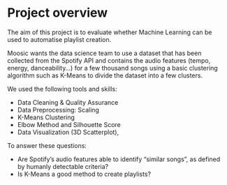 # Project overview

The aim of this project is to evaluate whether Machine Learning can be used to automatise playlist creation.

Moosic wants the data science team to use a dataset that has been collected from the Spotify API and contains the audio features (tempo, energy, danceability…) for a few thousand songs using a basic clustering algorithm such as K-Means to divide the dataset into a few clusters.

We used the following tools and skills:

- Data Cleaning & Quality Assurance
- Data Preprocessing: Scaling
- K-Means Clustering
- Elbow Method and Silhouette Score
- Data Visualization (3D Scatterplot),
  
To answer these questions:

- Are Spotify’s audio features able to identify “similar songs”, as defined by humanly detectable criteria?
- Is K-Means a good method to create playlists?

